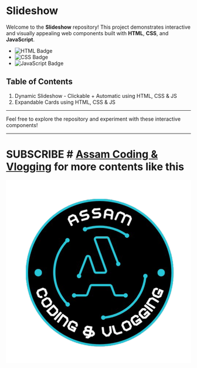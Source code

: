 # Slideshow
Welcome to the **Slideshow** repository! This project demonstrates interactive and visually appealing web components built with **HTML**, **CSS**, and **JavaScript**.

- ![HTML Badge](https://img.shields.io/badge/HTML-5-red)
- ![CSS Badge](https://img.shields.io/badge/CSS-3-blue)
- ![JavaScript Badge](https://img.shields.io/badge/JavaScript-ES6-yellow)


## Table of Contents
1. Dynamic Slideshow - Clickable + Automatic using HTML, CSS & JS
2. Expandable Cards using HTML, CSS & JS

---

Feel free to explore the repository and experiment with these interactive components!

---

# SUBSCRIBE # [Assam Coding & Vlogging](https://www.youtube.com/@AssamCodingVlogging) for more contents like this
![Logo](Images/logo.png)
